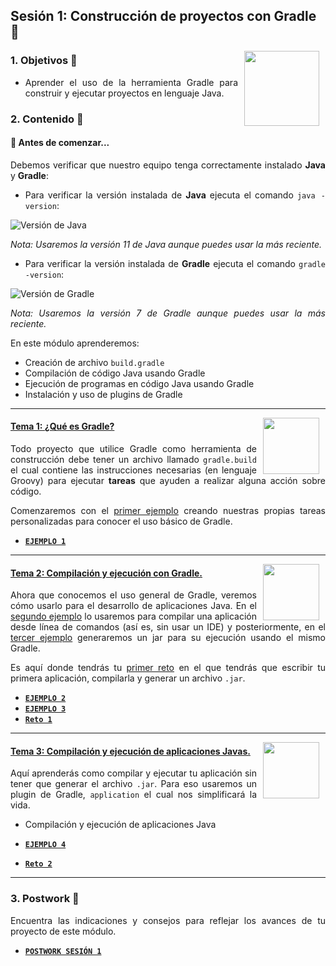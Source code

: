 ## Sesión 1: Construcción de proyectos con Gradle :elephant:

<img src="https://cdn.jsdelivr.net/gh/devicons/devicon/icons/gradle/gradle-plain.svg" align="right" height="120" hspace="10">

<div style="text-align: justify;">
 
### 1. Objetivos :dart:

- Aprender el uso de la herramienta Gradle para construir y ejecutar proyectos en lenguaje Java.

### 2. Contenido :blue_book:

#### 👀 Antes de comenzar...

Debemos verificar que nuestro equipo tenga correctamente instalado **Java** y **Gradle**:

- Para verificar la versión instalada de **Java** ejecuta el comando `java -version`:

<img src="../.github/assets/img/java-version.png" alt="Versión de Java" />

*Nota: Usaremos la versión 11 de Java aunque puedes usar la más reciente.*

- Para verificar la versión instalada de **Gradle** ejecuta el comando `gradle -version`:

<img src="../.github/assets/img/gradle-version.png" alt="Versión de Gradle" />

*Nota: Usaremos la versión 7 de Gradle aunque puedes usar la más reciente.*

En este módulo aprenderemos:
- Creación de archivo `build.gradle`
- Compilación de código Java usando Gradle
- Ejecución de programas en código Java usando Gradle
- Instalación y uso de plugins de Gradle

---

<img src=".github/assets/img/Build-Tools.jpg" align="right" height="90" hspace="10">

#### <ins>Tema 1: ¿Qué es Gradle?</ins>

Todo proyecto que utilice Gradle como herramienta de construcción debe tener un archivo llamado `gradle.build` el cual contiene las instrucciones necesarias (en lenguaje Groovy) para ejecutar **tareas** que ayuden a realizar alguna acción sobre código.

Comenzaremos con el [primer ejemplo](./Ejemplo-01) creando nuestras propias tareas personalizadas para conocer el uso básico de Gradle.

- [**`EJEMPLO 1`**](./Ejemplo-01)

---

<img src=".github/assets/img/command-line.jpg" align="right" height="90" hspace="10">

#### <ins>Tema 2: Compilación y ejecución con Gradle.</ins>

Ahora que conocemos el uso general de Gradle, veremos cómo usarlo para el desarrollo de aplicaciones Java. En el [segundo ejemplo](./Ejemplo-02) lo usaremos para compilar una aplicación desde línea de comandos (así es, sin usar un IDE) y posteriormente, en el [tercer ejemplo](./Ejemplo-03) generaremos un jar para su ejecución usando el mismo Gradle.

Es aquí donde tendrás tu [primer reto](./Reto-01) en el que tendrás que escribir tu primera aplicación, compilarla y generar un archivo `.jar`.

- [**`EJEMPLO 2`**](./Ejemplo-02)
- [**`EJEMPLO 3`**](./Ejemplo-03)
- [**`Reto 1`**](./Reto-01)

---

 <img src="https://cdn.jsdelivr.net/gh/devicons/devicon/icons/java/java-original.svg" align="right" height="90" hspace="10">

#### <ins>Tema 3: Compilación y ejecución de aplicaciones Javas.</ins>

Aquí aprenderás como compilar y ejecutar tu aplicación sin tener que generar el archivo `.jar`. Para eso usaremos un plugin de Gradle, `application` el cual nos simplificará la vida. 

- Compilación y ejecución de aplicaciones Java

- [**`EJEMPLO 4`**](./Ejemplo-04)
- [**`Reto 2`**](./Reto-02)

---

### 3. Postwork :memo:

Encuentra las indicaciones y consejos para reflejar los avances de tu proyecto de este módulo.
 
- [**`POSTWORK SESIÓN 1`**](./Postwork/)
  
<br/>

</div>
